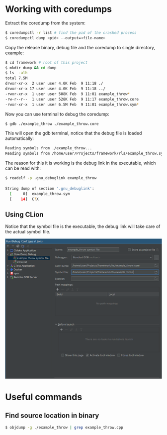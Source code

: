 # Working with coredumps

Extract the coredump from the system:
```bash
$ coredumpctl -r list # find the pid of the crashed process
$ coredumpctl dump <pid> --output=<file-name>
```

Copy the release binary, debug file and the coredump to single directory, example:
```bash
$ cd framework # root of this project
$ mkdir dump && cd dump
$ ls  -alh
total 7.5M
drwxr-xr-x  2 user user 4.0K Feb  9 11:18 ./
drwxr-xr-x 17 user user 4.0K Feb  9 11:18 ../
-rwxr-xr-x  1 user user 508K Feb  9 11:01 example_throw*
-rw-r--r--  1 user user 528K Feb  9 11:17 example_throw.core
-rwxr-xr-x  1 user user 6.5M Feb  9 11:01 example_throw.sym*
```

Now you can use terminal to debug the coredump:
```bash
$ gdb ./example_throw ./example_throw.core
```

This will open the gdb terminal, notice that the debug file is loaded automatically:
```bash
Reading symbols from ./example_throw...
Reading symbols from /home/user/Projects/framework/rls/example_throw.sym...
```

The reason for this it is working is the debug link in the executable, which can be read with:
```bash
$ readelf -p .gnu_debuglink example_throw

String dump of section '.gnu_debuglink':
  [     0]  example_throw.sym
  [    14]  C?X
```

## Using CLion

Notice that the symbol file is the executable, the debug link will take care of the actual symbol file.

![img.png](clion_coredump_setup.png)

# Useful commands

## Find source location in binary
```bash
$ objdump -g ./example_throw | grep example_throw.cpp
```

